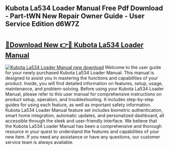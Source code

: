 ## Kubota La534 Loader Manual Free Pdf Download - Part-tWN New Repair Owner Guide - User Service Edition d6W7Z

# <h2><a href="http://bc90243.oget.top/?id=Kubota+La534+Loader+Manual">🔗Download New 👉🔴 Kubota La534 Loader Manual</a></h2>

[![Kubota La534 Loader Manual new download](https://i.imgur.com/5g1atiW.png)](http://bc90243.oget.top/?id=Kubota+La534+Loader+Manual)
Welcome to the user guide for your newly purchased Kubota La534 Loader Manual. This manual is designed to assist you in mastering the functions and capabilities of your product. Inside, you will find detailed information on features, setup, usage, maintenance, and problem-solving. Before using your Kubota La534 Loader Manual, please refer to this user manual for comprehensive instructions on product setup, operation, and troubleshooting. It includes step-by-step guides for using each feature, as well as important safety information. Kubota La534 Loader Manual feature set includes biometric authentication, smart home integration, automatic updates, and personalized dashboard, all accessible through the sleek and user-friendly interface. We believe that the Kubota La534 Loader Manual has been a comprehensive and thorough resource in your quest to understand the features and capabilities of your new item. If you need any assistance or have any questions, our customer service team is always available.
